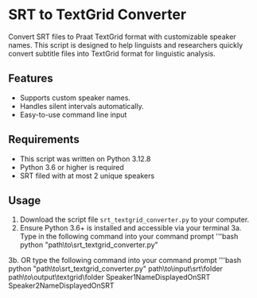 # SRT to TextGrid Converter

Convert SRT files to Praat TextGrid format with customizable speaker names. This script is designed to help linguists and researchers quickly convert subtitle files into TextGrid format for linguistic analysis.

## Features
- Supports custom speaker names.
- Handles silent intervals automatically.
- Easy-to-use command line input

## Requirements
- This script was written on Python 3.12.8
- Python 3.6 or higher is required
- SRT filed with at most 2 unique speakers

## Usage
1. Download the script file `srt_textgrid_converter.py` to your computer.
2. Ensure Python 3.6+ is installed and accessible via your terminal
3a. Type in the following command into your command prompt
'''bash
python "path\to\srt_textgrid_converter.py"

3b. OR type the following command into your command prompt
'''bash
python "path\to\srt_textgrid_converter.py" path\to\input\srt\folder path\to\output\textgrid\folder Speaker1NameDisplayedOnSRT Speaker2NameDisplayedOnSRT
